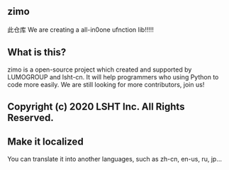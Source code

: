 ## zimo
此仓库
We are creating a all-in0one ufnction lib!!!!!
## What is this?
zimo is a open-source project which created and supported by LUMOGROUP and lsht-cn. It will help programmers who using Python to code more easily. We are still looking for more contributors, join us!
## Copyright (c) 2020 LSHT Inc. All Rights Reserved.
## Make it localized
You can translate it into another languages, such as zh-cn, en-us, ru, jp...
